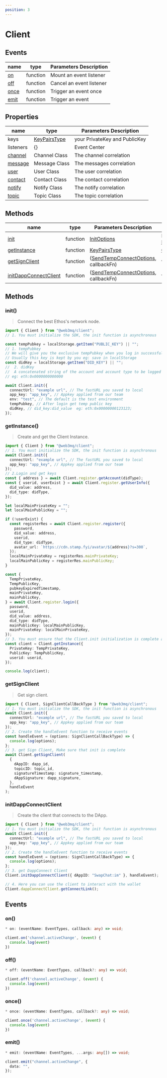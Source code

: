 ```yaml
---
position: 3
---
```


# Client

## Events

| name                                         | type     | Parameters Description  |
| -------------------------------------------- | -------- | ----------------------- |
| [on](/docs/Ethos-SDK/JS-SDK/client/#on)     | function | Mount an event listener |
| [off](/docs/Ethos-SDK/JS-SDK/client/#off)   | function | Cancel an event listener|
| [once](/docs/Ethos-SDK/JS-SDK/client/#once) | function | Trigger an event once   |
| [emit](/docs/Ethos-SDK/JS-SDK/client/#emit) | function | Trigger an event        |

## Properties

| name                                       | type                                                        | Parameters Description        |
| ------------------------------------------ | ----------------------------------------------------------- | ----------------------------- |
| keys                                       | [KeyPairsType](/docs/Ethos-SDK/JS-SDK/types/#keypairstype) | your PrivateKey and PublicKey |
| listeners                                  | {}                                                          | Event Center                  |
| [channel](/docs/Ethos-SDK/JS-SDK/channel) | Channel Class                                               | The channel correlation       |
| [message](/docs/Ethos-SDK/JS-SDK/message) | Message Class                                               | The messages correlation      |
| [user](/docs/Ethos-SDK/JS-SDK/user)       | User Class                                                  | The user correlation          |
| [contact](/docs/Ethos-SDK/JS-SDK/contact) | Contact Class                                               | The contact correlation       |
| [notify](/docs/Ethos-SDK/JS-SDK/notify)   | Notify Class                                                | The notify correlation        |
| [topic](/docs/Ethos-SDK/JS-SDK/pubsub)    | Topic Class                                                 | The topic correlation         |

## Methods

| name                                                               | type     | Parameters Description                                                                        | response                                                                             |
| ------------------------------------------------------------------ | -------- | --------------------------------------------------------------------------------------------- |--------------------------------------------------------------------------------------|
| [init](/docs/Ethos-SDK/JS-SDK/client/#init)                       | function | [InitOptions](/docs/Ethos-SDK/JS-SDK/types/#initoptions)                                     | Promise: [EthosAPiEndpoints](/docs/Ethos-SDK/JS-SDK/standards/#web3mq-api-endpoints) |
| [getInstance](/docs/Ethos-SDK/JS-SDK/client/#getinstance)         | function | [KeyPairsType](/docs/Ethos-SDK/JS-SDK/types/#keypairstype)                                   | [Client](/docs/Ethos-SDK/JS-SDK/client)                                              |
| [getSignClient](/docs/Ethos-SDK/JS-SDK/client/#getsignclient)     | function | ([SendTempConnectOptions](/docs/Ethos-SDK/JS-SDK/types/#sendtempconnectoptions), callbackFn) | void                                                                                 |
| [initDappConnectClient](/docs/Ethos-SDK/JS-SDK/client/#getQrCodeClient) | function | ([SendTempConnectOptions](/docs/Ethos-SDK/JS-SDK/types/#sendtempconnectoptions), callbackFn) | void                                                                                 |

## Methods

### init()
> Connect the best Ethos's network node.

```ts
import { Client } from "@web3mq/client";
// 1. You must initialize the SDK, the init function is asynchronous

const tempPubkey = localStorage.getItem("PUBLIC_KEY") || "";
// 1. tempPubkey
// We will give you the exclusive tempPubkey when you log in successfully;
// Usually this key is kept by you eg: save in localStorage
const didKey = localStorage.getItem("DID_KEY") || "";
//  2. didKey
//  A concatenated string of the account and account type to be logged into
// eg: eth:0x0000000000000

await Client.init({
  connectUrl: "example url", // The fastURL you saved to local
  app_key: "app_key", // Appkey applied from our team
  env: "test", // The default is the test environment
  tempPubkey, // After login get temp public key
  didKey, // did_key:did_value  eg: eth:0x00000000123123;
});
```

### getInstance()
> Create and get the Client Instance.

```typescript
import { Client } from "@web3mq/client";
// 1. You must initialize the SDK, the init function is asynchronous
await Client.init({
  connectUrl: "example url", // The fastURL you saved to local
  app_key: "app_key", // Appkey applied from our team
});
// 2.Login and get keys
const { address } = await Client.register.getAccount(didType);
const { userid, userExist } = await Client.register.getUserInfo({
  did_value: address,
  did_type: didType,
});

let localMainPrivateKey = "";
let localMainPublicKey = "";

if (!userExist) {
  const registerRes = await Client.register.register({
    password,
    did_value: address,
    userid,
    did_type: didType,
    avatar_url: `https://cdn.stamp.fyi/avatar/${address}?s=300`,
  });
  localMainPrivateKey = registerRes.mainPrivateKey;
  localMainPublicKey = registerRes.mainPublicKey;
}

const {
  TempPrivateKey,
  TempPublicKey,
  pubkeyExpiredTimestamp,
  mainPrivateKey,
  mainPublicKey,
} = await Client.register.login({
  password,
  userid,
  did_value: address,
  did_type: didType,
  mainPublicKey: localMainPublicKey,
  mainPrivateKey: localMainPrivateKey,
});
// 3. You must ensure that the Client.init initialization is complete and that you have a key pair
const client = Client.getInstance({
  PrivateKey: TempPrivateKey,
  PublicKey: TempPublicKey,
  userid: userid,
});

console.log(client);
```

### getSignClient
> Get sign client.

```ts
import { Client, SignClientCallBackType } from "@web3mq/client";
// 1. You must initialize the SDK, the init function is asynchronous
await Client.init({
  connectUrl: "example url", // The fastURL you saved to local
  app_key: "app_key", // Appkey applied from our team
});
// 2. Create the handleEvent function to receive events
const handleEvent = (options: SignClientCallBackType) => {
  console.log(options);
};
// 3. get Sign Client, Make sure that init is complete
await Client.getSignClient(
  {
    dAppID: dapp_id,
    topicID: topic_id,
    signatureTimestamp: signature_timestamp,
    dAppSignature: dapp_signature,
  },
  handleEvent
);
```

### initDappConnectClient
> Create the client that connects to the DApp.

```ts
import { Client } from "@web3mq/client";
// 1. You must initialize the SDK, the init function is asynchronous
await Client.init({
  connectUrl: "example url", // The fastURL you saved to local
  app_key: "app_key", // Appkey applied from our team
});
// 2. Create the handleEvent function to receive events
const handleEvent = (options: SignClientCallBackType) => {
  console.log(options);
};
// 3. get DappConnect Client
Client.initDappConnectClient({ dAppID: "SwapChat:im" }, handleEvent);

// 4. Here you can use the client to interact with the wallet
Client.dappConnectClient.getConnectLink();
```

## Events

### on()

```typescript
* on: (eventName: EventTypes, callback: any) => void;
```

```typescript
client.on('channel.activeChange', (event) {
  console.log(event)
})
```

### off()

```typescript
* off: (eventName: EventTypes, callback?: any) => void;
```

```typescript
client.off('channel.activeChange', (event) {
  console.log(event)
})
```

### once()

```typescript
* once: (eventName: EventTypes, callback?: any) => void;
```

```typescript
client.once('channel.activeChange', (event) {
  console.log(event)
})
```

### emit()

```typescript
* emit: (eventName: EventTypes, ...args: any[]) => void;
```

```typescript
client.emit("channel.activeChange", {
  data: "",
});
```
